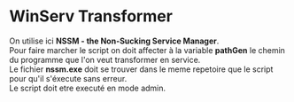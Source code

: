 # WinServ Transformer
On utilise ici **NSSM - the Non-Sucking Service Manager**.  
Pour faire marcher le script on doit affecter à la variable **pathGen**
le chemin du programme que l'on veut transformer en service.  
Le fichier **nssm.exe** doit se trouver dans le meme repetoire que le script pour qu'il s'éxecute sans erreur.  
Le script doit etre executé en mode admin.